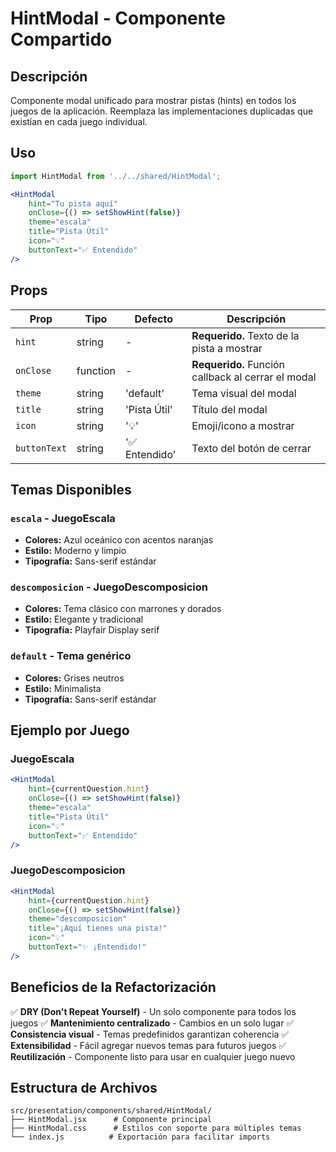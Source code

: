 # HintModal - Componente Compartido

## Descripción
Componente modal unificado para mostrar pistas (hints) en todos los juegos de la aplicación. Reemplaza las implementaciones duplicadas que existían en cada juego individual.

## Uso

```jsx
import HintModal from '../../shared/HintModal';

<HintModal
    hint="Tu pista aquí"
    onClose={() => setShowHint(false)}
    theme="escala"
    title="Pista Útil"
    icon="💡"
    buttonText="✅ Entendido"
/>
```

## Props

| Prop | Tipo | Defecto | Descripción |
|------|------|---------|-------------|
| `hint` | string | - | **Requerido.** Texto de la pista a mostrar |
| `onClose` | function | - | **Requerido.** Función callback al cerrar el modal |
| `theme` | string | 'default' | Tema visual del modal |
| `title` | string | 'Pista Útil' | Título del modal |
| `icon` | string | '💡' | Emoji/icono a mostrar |
| `buttonText` | string | '✅ Entendido' | Texto del botón de cerrar |

## Temas Disponibles

### `escala` - JuegoEscala
- **Colores:** Azul oceánico con acentos naranjas
- **Estilo:** Moderno y limpio
- **Tipografía:** Sans-serif estándar

### `descomposicion` - JuegoDescomposicion  
- **Colores:** Tema clásico con marrones y dorados
- **Estilo:** Elegante y tradicional
- **Tipografía:** Playfair Display serif

### `default` - Tema genérico
- **Colores:** Grises neutros
- **Estilo:** Minimalista
- **Tipografía:** Sans-serif estándar

## Ejemplo por Juego

### JuegoEscala
```jsx
<HintModal
    hint={currentQuestion.hint}
    onClose={() => setShowHint(false)}
    theme="escala"
    title="Pista Útil"
    icon="💡"
    buttonText="✅ Entendido"
/>
```

### JuegoDescomposicion
```jsx
<HintModal
    hint={currentQuestion.hint}
    onClose={() => setShowHint(false)}
    theme="descomposicion"
    title="¡Aquí tienes una pista!"
    icon="💡"
    buttonText="✨ ¡Entendido!"
/>
```

## Beneficios de la Refactorización

✅ **DRY (Don't Repeat Yourself)** - Un solo componente para todos los juegos
✅ **Mantenimiento centralizado** - Cambios en un solo lugar
✅ **Consistencia visual** - Temas predefinidos garantizan coherencia
✅ **Extensibilidad** - Fácil agregar nuevos temas para futuros juegos
✅ **Reutilización** - Componente listo para usar en cualquier juego nuevo

## Estructura de Archivos

```
src/presentation/components/shared/HintModal/
├── HintModal.jsx      # Componente principal
├── HintModal.css      # Estilos con soporte para múltiples temas
└── index.js          # Exportación para facilitar imports
```